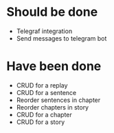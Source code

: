 # Should be done
- Telegraf integration
- Send messages to telegram bot

# Have been done
- CRUD for a replay
- CRUD for a sentence
- Reorder sentences in chapter
- Reorder chapters in story
- CRUD for a chapter
- CRUD for a story 
